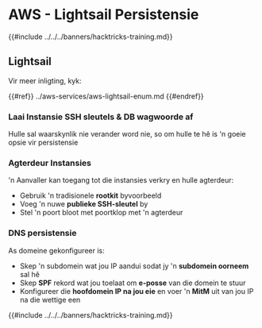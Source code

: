 # AWS - Lightsail Persistensie

{{#include ../../../banners/hacktricks-training.md}}

## Lightsail

Vir meer inligting, kyk:

{{#ref}}
../aws-services/aws-lightsail-enum.md
{{#endref}}

### Laai Instansie SSH sleutels & DB wagwoorde af

Hulle sal waarskynlik nie verander word nie, so om hulle te hê is 'n goeie opsie vir persistensie

### Agterdeur Instansies

'n Aanvaller kan toegang tot die instansies verkry en hulle agterdeur:

- Gebruik 'n tradisionele **rootkit** byvoorbeeld
- Voeg 'n nuwe **publieke SSH-sleutel** by
- Stel 'n poort bloot met poortklop met 'n agterdeur

### DNS persistensie

As domeine gekonfigureer is:

- Skep 'n subdomein wat jou IP aandui sodat jy 'n **subdomein oorneem** sal hê
- Skep **SPF** rekord wat jou toelaat om **e-posse** van die domein te stuur
- Konfigureer die **hoofdomein IP na jou eie** en voer 'n **MitM** uit van jou IP na die wettige een

{{#include ../../../banners/hacktricks-training.md}}
